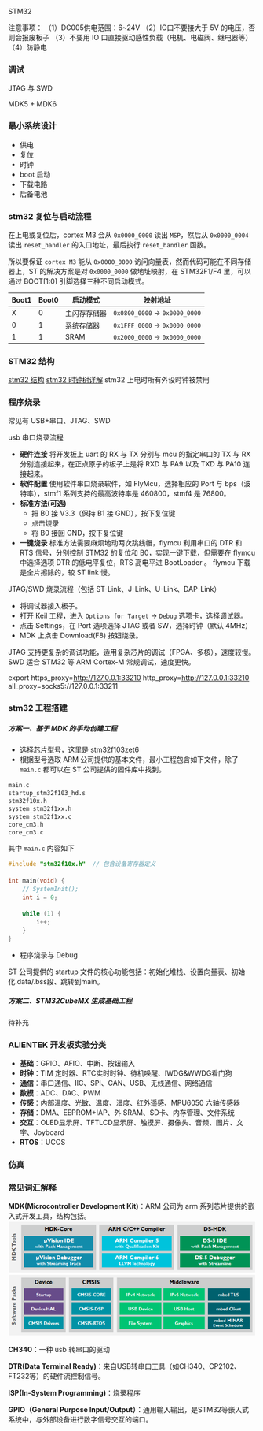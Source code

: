 STM32

注意事项：
（1）DC005供电范围：6~24V
（2）IO口不要接大于 5V 的电压，否则会报废板子
（3）不要用 IO 口直接驱动感性负载（电机、电磁阀、继电器等）
（4）防静电

### 调试

JTAG 与 SWD

MDK5 + MDK6

### 最小系统设计

- 供电
- 复位
- 时钟
- boot 启动
- 下载电路
- 后备电池

### stm32 复位与启动流程

在上电或复位后，cortex M3 会从 `0x0000_0000` 读出 `MSP`，然后从 `0x0000_0004` 读出 `reset_handler` 的入口地址，最后执行 `reset_handler` 函数。

所以要保证 `cortex M3` 能从 `0x0000_0000` 访问向量表，然而代码可能在不同存储器上，ST 的解决方案是对 `0x0000_0000` 做地址映射，在 STM32F1/F4 里，可以通过 BOOT[1:0] 引脚选择三种不同启动模式。

| Boot1 | Boot0 | 启动模式   | 映射地址                          |
| ----- | ----- | ------ | ----------------------------- |
| X     | 0     | 主闪存存储器 | `0x0800_0000` → `0x0000_0000` |
| 0     | 1     | 系统存储器  | `0x1FFF_0000` → `0x0000_0000` |
| 1     | 1     | SRAM   | `0x2000_0000` → `0x0000_0000` |

### STM32 结构

[stm32 结构](https://zhuanlan.zhihu.com/p/362572057)
[stm32 时钟树详解](https://zhuanlan.zhihu.com/p/339529771)
stm32 上电时所有外设时钟被禁用

### 程序烧录

常见有 USB+串口、JTAG、SWD

usb 串口烧录流程
- **硬件连接** 将开发板上 uart 的 RX 与 TX 分别与 mcu 的指定串口的 TX 与  RX 分别连接起来，在正点原子的板子上是将 RXD 与 PA9 以及 TXD 与 PA10 连接起来。
- **软件配置** 使用软件串口烧录软件，如 FlyMcu，选择相应的 Port 与 bps（波特率），stmf1 系列支持的最高波特率是 460800，stmf4 是 76800。
- **标准方法(可选)**
	- 把 B0 接 V3.3（保持 B1 接 GND），按下复位键
	- 点击烧录
	- 将 B0 接回 GND，按下复位键
- **一键烧录** 标准方法需要麻烦地动两次跳线帽，flymcu 利用串口的 DTR 和 RTS 信号，分别控制 STM32 的复位和 B0，实现一键下载，但需要在 flymcu 中选择选项 DTR 的低电平复位，RTS 高电平进 BootLoader 。
flymcu 下载是全片擦除的，较 ST link 慢。

JTAG/SWD 烧录流程（包括 ST-Link、J-Link、U-Link、DAP-Link）
- 将调试器接入板子。
- 打开 Keil 工程，进入 `Options for Target` → `Debug` 选项卡，选择调试器。
- 点击 Settings，在 Port 选项选择 JTAG 或者 SW，选择时钟（默认 4MHz）
- MDK 上点击 Download(F8) 按钮烧录。

JTAG 支持更复杂的调试功能，适用复杂芯片的调试（FPGA、多核），速度较慢。
SWD 适合 STM32 等 ARM Cortex-M 常规调试，速度更快。

export https_proxy=http://127.0.0.1:33210 http_proxy=http://127.0.0.1:33210 all_proxy=socks5://127.0.0.1:33211
### stm32 工程搭建

##### 方案一、基于 MDK 的手动创建工程

- 选择芯片型号，这里是 stm32f103zet6
- 根据型号选取 ARM 公司提供的基本文件，最小工程包含如下文件，除了 `main.c` 都可以在 ST 公司提供的固件库中找到。
```
main.c
startup_stm32f103_hd.s
stm32f10x.h
system_stm32f1xx.h
system_stm32f1xx.c
core_cm3.h
core_cm3.c
```
其中 `main.c` 内容如下
```c
#include "stm32f10x.h"  // 包含设备寄存器定义

int main(void) {
	// SystemInit();
	int i = 0;

	while (1) {
		i++;
	}
}
```

- 程序烧录与 Debug

ST 公司提供的 startup 文件的核心功能包括：初始化堆栈、设置向量表、初始化.data/.bss段、跳转到main。

##### 方案二、STM32CubeMX 生成基础工程

待补充

### ALIENTEK 开发板实验分类
- **基础**：GPIO、AFIO、中断、按钮输入
- **时钟**：TIM 定时器、RTC实时时钟、待机唤醒、IWDG&WWDG看门狗
- **通信**：串口通信、IIC、SPI、CAN、USB、无线通信、网络通信
- **数模**：ADC、DAC、PWM
- **传感**：内部温度、光敏、温度、湿度、红外遥感、MPU6050 六轴传感器
- **存储**：DMA、EEPROM+IAP、外 SRAM、SD卡、内存管理、文件系统
- **交互**：OLED显示屏、TFTLCD显示屏、触摸屏、摄像头、音频、图片、文字、Joyboard
- **RTOS**：UCOS
### 仿真



### 常见词汇解释

**MDK(Microcontroller Development Kit)**：ARM 公司为 arm 系列芯片提供的嵌入式开发工具，结构包括。
![](mdk5_structure.png)

**CH340**：一种 usb 转串口的驱动

**DTR(Data Terminal Ready)**：来自USB转串口工具（如CH340、CP2102、FT232等）的硬件流控制信号。

**ISP(In-System Programming)**：烧录程序

**GPIO（General Purpose Input/Output）**：通用输入输出，是STM32等嵌入式系统中，与外部设备进行数字信号交互的端口。

